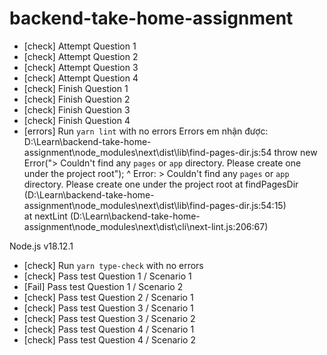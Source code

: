 # backend-take-home-assignment

  - [check] Attempt Question 1
  - [check] Attempt Question 2
  - [check] Attempt Question 3
  - [check] Attempt Question 4
  - [check] Finish Question 1
  - [check] Finish Question 2
  - [check] Finish Question 3
  - [check] Finish Question 4
  - [errors] Run `yarn lint` with no errors
  Errors em nhận được: 
  D:\Learn\backend-take-home-assignment\node_modules\next\dist\lib\find-pages-dir.js:54
        throw new Error("> Couldn't find any `pages` or `app` directory. Please create one under the project root");
              ^
    Error: > Couldn't find any `pages` or `app` directory. Please create one under the project root
    at findPagesDir (D:\Learn\backend-take-home-assignment\node_modules\next\dist\lib\find-pages-dir.js:54:15)      
    at nextLint (D:\Learn\backend-take-home-assignment\node_modules\next\dist\cli\next-lint.js:206:67)

Node.js v18.12.1
  - [check] Run `yarn type-check` with no errors
  - [check] Pass test Question 1 / Scenario 1
  - [Fail] Pass test Question 1 / Scenario 2
  - [check] Pass test Question 2 / Scenario 1
  - [check] Pass test Question 3 / Scenario 1
  - [check] Pass test Question 3 / Scenario 2
  - [check] Pass test Question 4 / Scenario 1
  - [check] Pass test Question 4 / Scenario 2
